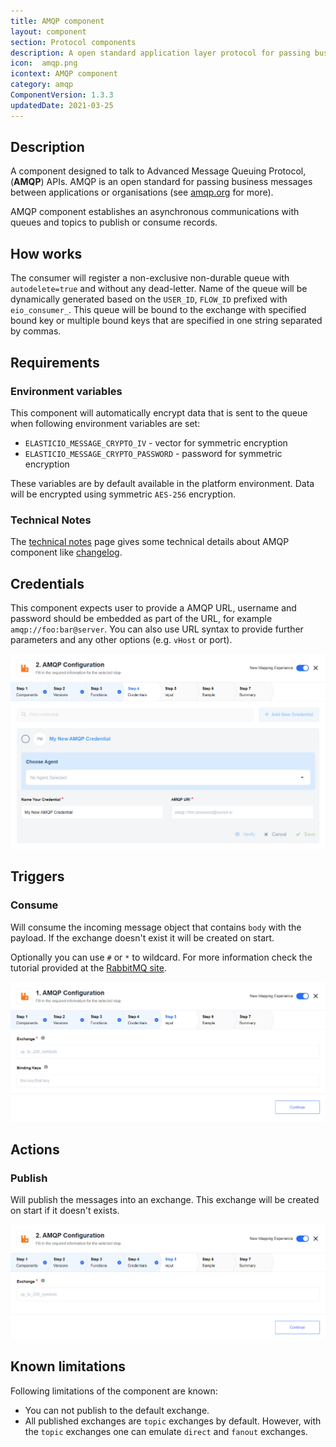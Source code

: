```yaml
---
title: AMQP component
layout: component
section: Protocol components
description: A open standard application layer protocol for passing business messages between applications or organizations.
icon:  amqp.png
icontext: AMQP component
category: amqp
ComponentVersion: 1.3.3
updatedDate: 2021-03-25
---
```


## Description

A component designed to talk to Advanced Message Queuing Protocol,
(**AMQP**) APIs. AMQP is an open standard for passing business messages
between applications or organisations (see [amqp.org](https://www.amqp.org) for more).

AMQP component establishes an asynchronous communications with queues and topics
to publish or consume records.


## How works

The consumer will register a non-exclusive non-durable queue with `autodelete=true` and
without any dead-letter. Name of the queue will be dynamically generated based on
the `USER_ID`, `FLOW_ID` prefixed with `eio_consumer_`. This
queue will be bound to the exchange with specified bound key or multiple bound
keys that are specified in one string separated by commas.

## Requirements

### Environment variables

This component will automatically encrypt data that is sent to the queue when following
environment variables are set:

*   `ELASTICIO_MESSAGE_CRYPTO_IV` - vector for symmetric encryption
*   `ELASTICIO_MESSAGE_CRYPTO_PASSWORD` - password for symmetric encryption

These variables are by default available in the platform environment.
Data will be encrypted using symmetric `AES-256` encryption.

### Technical Notes

The [technical notes](technical-notes) page gives some technical details about AMQP component like [changelog](/components/amqp/technical-notes#changelog).

## Credentials

This component expects user to provide a AMQP URL, username and password should
be embedded as part of the URL, for example `amqp://foo:bar@server`. You can
also use URL syntax to provide further parameters and any other options
(e.g. `vHost` or port).

![Credentials](img/credentials.png)

## Triggers

### Consume

Will consume the incoming message object that contains `body` with the payload.
If the exchange doesn't exist it will be created on start.

Optionally you can use `#` or `*` to wildcard. For more information check the
tutorial provided at the [RabbitMQ site](http://www.rabbitmq.com/tutorials/tutorial-five-javascript.html).

![Consume](img/consume.png)

## Actions

### Publish

Will publish the messages into an exchange. This exchange will be created on
start if it doesn't exists.

![Publish](img/publish.png)

## Known limitations

Following limitations of the component are known:
*   You can not publish to the default exchange.
*   All published exchanges are `topic` exchanges by default. However, with the `topic` exchanges one can emulate `direct` and `fanout` exchanges.
